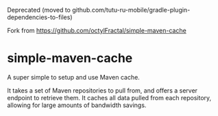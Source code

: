 Deprecated (moved to github.com/tutu-ru-mobile/gradle-plugin-dependencies-to-files)

Fork from https://github.com/octylFractal/simple-maven-cache 

simple-maven-cache
==================
A super simple to setup and use Maven cache.

It takes a set of Maven repositories to pull from, and offers a server
endpoint to retrieve them. It caches all data pulled from each repository,
allowing for large amounts of bandwidth savings.
